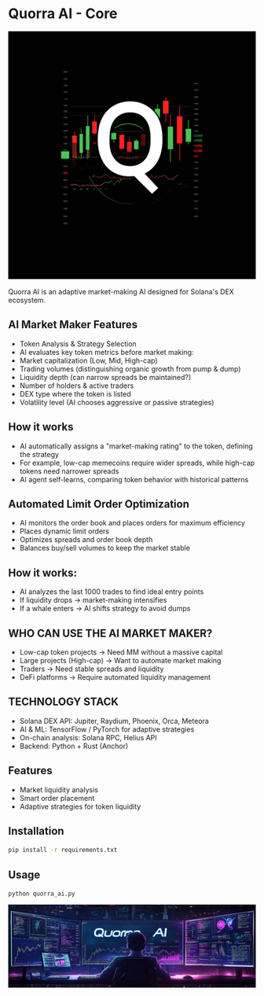# Quorra AI - Core
![Quorra AI](https://github.com/QuorraAI/Quorra-ai-core/blob/main/images/quorra.png?raw=true)

Quorra AI is an adaptive market-making AI designed for Solana's DEX ecosystem.

## AI Market Maker Features
- Token Analysis & Strategy Selection
- AI evaluates key token metrics before market making:
- Market capitalization (Low, Mid, High-cap)
- Trading volumes (distinguishing organic growth from pump & dump)
- Liquidity depth (can narrow spreads be maintained?)
- Number of holders & active traders
- DEX type where the token is listed
- Volatility level (AI chooses aggressive or passive strategies)

## How it works
- AI automatically assigns a "market-making rating" to the token, defining the strategy
- For example, low-cap memecoins require wider spreads, while high-cap tokens need narrower spreads
- AI agent self-learns, comparing token behavior with historical patterns

## Automated Limit Order Optimization
- AI monitors the order book and places orders for maximum efficiency
- Places dynamic limit orders
- Optimizes spreads and order book depth
- Balances buy/sell volumes to keep the market stable

## How it works:
- AI analyzes the last 1000 trades to find ideal entry points
- If liquidity drops → market-making intensifies
- If a whale enters → AI shifts strategy to avoid dumps

## WHO CAN USE THE AI MARKET MAKER?
- Low-cap token projects → Need MM without a massive capital
- Large projects (High-cap) → Want to automate market making
- Traders → Need stable spreads and liquidity
- DeFi platforms → Require automated liquidity management

## TECHNOLOGY STACK
- Solana DEX API: Jupiter, Raydium, Phoenix, Orca, Meteora
- AI & ML: TensorFlow / PyTorch for adaptive strategies
- On-chain analysis: Solana RPC, Helius API
- Backend: Python + Rust (Anchor)

## Features
- Market liquidity analysis
- Smart order placement
- Adaptive strategies for token liquidity

## Installation
```bash
pip install -r requirements.txt
```

## Usage
```bash
python quorra_ai.py
```

![Quorra AI](https://github.com/QuorraAI/Quorra-ai-core/blob/main/images/quorra_banner.jpeg?raw=true)
